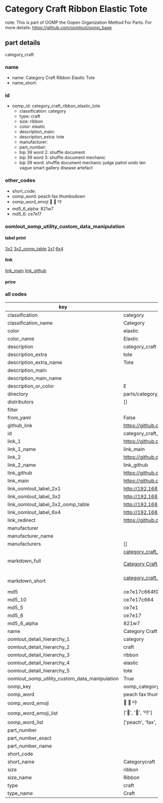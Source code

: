 # Category Craft Ribbon Elastic Tote  

note: This is part of OOMP the Oopen Organization Method For Parts. For more details: https://github.com/oomlout/oomp_base

##  part details
  



category_craft



### name
* name: Category Craft Ribbon Elastic Tote
* name_short: 
### id
* oomp_id: category_craft_ribbon_elastic_tote
  * classification: category
  * type: craft
  * size: ribbon
  * color: elastic
  * description_main: 
  * description_extra: tote
  * manufacturer: 
  * part_number: 
  * bip 39 word 2: shuffle document
  * bip 39 word 3: shuffle document mechanic
  * bip 39 word: shuffle document mechanic judge patrol undo ten vague smart gallery disease artefact

### other_codes
* short_code: 
* oomp_word: peach fax thumbsdown
* oomp_word_emoji :peach: :fax: :thumbsdown:
* md5_6_alpha: 821w7
* md5_6: ce7e17






### oomlout_oomp_utility_custom_data_manipulation
#### label print
[3x2](http://192.168.1.245:1112/?label=oomp%20821w7)
[3x2_oomp_table](http://192.168.1.108:1112/?label=oomp%20821w7)
[2x1](http://192.168.1.242:1112/?label=oomp%20821w7)
[6x4](http://192.168.1.55:1112/?label=oomp%20821w7)    

#### link

[link_main](https://github.com/oomlout/oomlout_oomp_version_1_messy/tree/main/parts/category_craft_ribbon_elastic_tote) [link_github](https://github.com/oomlout/oomlout_oomp_version_1_messy/tree/main/parts/category_craft_ribbon_elastic_tote)                             

#### price







### all codes 
| key | value |  
| --- | --- |  
| classification | category |  
| classification_name | Category |  
| color | elastic |  
| color_name | Elastic |  
| description | category_craft |  
| description_extra | tote |  
| description_extra_name | Tote |  
| description_main |  |  
| description_main_name |  |  
| description_or_color | E  |  
| directory | parts/category_craft_ribbon_elastic_tote |  
| distributors | [] |  
| filter |  |  
| from_yaml | False |  
| github_link | https://github.com/oomlout/oomlout_oomp_part_src/tree/main/parts/category_craft_ribbon_elastic_tote |  
| id | category_craft_ribbon_elastic_tote |  
| link_1 | https://github.com/oomlout/oomlout_oomp_version_1_messy/tree/main/parts/category_craft_ribbon_elastic_tote |  
| link_1_name | link_main |  
| link_2 | https://github.com/oomlout/oomlout_oomp_version_1_messy/tree/main/parts/category_craft_ribbon_elastic_tote |  
| link_2_name | link_github |  
| link_github | https://github.com/oomlout/oomlout_oomp_version_1_messy/tree/main/parts/category_craft_ribbon_elastic_tote |  
| link_main | https://github.com/oomlout/oomlout_oomp_version_1_messy/tree/main/parts/category_craft_ribbon_elastic_tote |  
| link_oomlout_label_2x1 | http://192.168.1.242:1112/?label=oomp%20821w7 |  
| link_oomlout_label_3x2 | http://192.168.1.245:1112/?label=oomp%20821w7 |  
| link_oomlout_label_3x2_oomp_table | http://192.168.1.108:1112/?label=oomp%20821w7 |  
| link_oomlout_label_6x4 | http://192.168.1.55:1112/?label=oomp%20821w7 |  
| link_redirect | https://github.com/oomlout/oomlout_oomp_version_1_messy/tree/main/parts/category_craft_ribbon_elastic_tote |  
| manufacturer |  |  
| manufacturer_name |  |  
| manufacturers | [] |  
| markdown_full | [category_craft_ribbon_elastic_tote](none)<br>[](none)<br>[Category Craft Ribbon Elastic Tote](none)<br><br> |  
| markdown_short | [category_craft_ribbon_elastic_tote](none)<br><br> |  
| md5 | ce7e17c664f0bbdfb3d0978b14501e3b |  
| md5_10 | ce7e17c664 |  
| md5_5 | ce7e1 |  
| md5_6 | ce7e17 |  
| md5_6_alpha | 821w7 |  
| name | Category Craft Ribbon Elastic Tote |  
| oomlout_detail_hierarchy_1 | category |  
| oomlout_detail_hierarchy_2 | craft |  
| oomlout_detail_hierarchy_3 | ribbon |  
| oomlout_detail_hierarchy_4 | elastic |  
| oomlout_detail_hierarchy_5 | tote |  
| oomlout_oomp_utility_custom_data_manipulation | True |  
| oomp_key | oomp_category_craft_ribbon_elastic_tote |  
| oomp_word | peach fax thumbsdown |  
| oomp_word_emoji | :peach: :fax: :thumbsdown: |  
| oomp_word_emoji_list | [':peach:', ':fax:', ':thumbsdown:'] |  
| oomp_word_list | ['peach', 'fax', 'thumbsdown'] |  
| part_number |  |  
| part_number_exact |  |  
| part_number_name |  |  
| short_code |  |  
| short_name | Categorycraft |  
| size | ribbon |  
| size_name | Ribbon |  
| type | craft |  
| type_name | Craft |  
